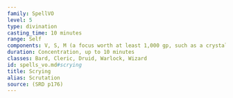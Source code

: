 ```yaml
---
family: SpellVO
level: 5
type: divination
casting_time: 10 minutes
range: Self
components: V, S, M (a focus worth at least 1,000 gp, such as a crystal ball, a silver mirror, or a font filled with holy water)
duration: Concentration, up to 10 minutes
classes: Bard, Cleric, Druid, Warlock, Wizard
id: spells_vo.md#scrying
title: Scrying
alias: Scrutation
source: (SRD p176)
---
```


